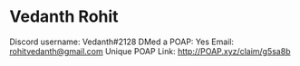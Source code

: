 # Vedanth Rohit

Discord username: Vedanth#2128
DMed a POAP: Yes
Email: rohitvedanth@gmail.com
Unique POAP Link: http://POAP.xyz/claim/g5sa8b